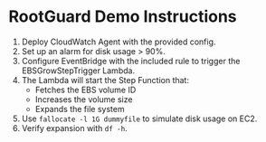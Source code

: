 # RootGuard Demo Instructions

1. Deploy CloudWatch Agent with the provided config.
2. Set up an alarm for disk usage > 90%.
3. Configure EventBridge with the included rule to trigger the EBSGrowStepTrigger Lambda.
4. The Lambda will start the Step Function that:
   - Fetches the EBS volume ID
   - Increases the volume size
   - Expands the file system
5. Use `fallocate -l 1G dummyfile` to simulate disk usage on EC2.
6. Verify expansion with `df -h`.
